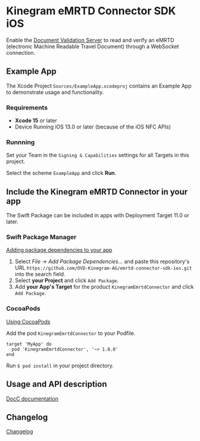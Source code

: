 # Kinegram eMRTD Connector SDK iOS

Enable the [Document Validation Server][docval] to read and verify an eMRTD (electronic Machine
Readable Travel Document) through a WebSocket connection.

## Example App

The Xcode Project `Sources/ExampleApp.xcodeproj` contains an Example App to demonstrate usage and functionality.

### Requirements

* **Xcode 15** or later
* Device Running iOS 13.0 or later (because of the iOS NFC APIs)

### Runnning

Set your Team in the `Signing & Capabilities` settings for all Targets in this project.

Select the scheme `ExampleApp` and click **Run**.

## Include the Kinegram eMRTD Connector in your app

The Swift Package can be included in apps with Deployment Target 11.0 or later.

### Swift Package Manager

[Adding package dependencies to your app][add-packages]

1. Select _File_ -> _Add Package Dependencies..._ and paste this repository's URL `https://github.com/OVD-Kinegram-AG/emrtd-connector-sdk-ios.git` into the search field.
2. Select **your Project** and click `Add Package`.
3. Add **your App's Target** for the product `KinegramEmrtdConnector` and click `Add Package`.

### CocoaPods

[Using CocoaPods][using-cocoapods]

Add the pod `KinegramEmrtdConnector` to your Podfile.

```
target 'MyApp' do
  pod 'KinegramEmrtdConnector', '~> 1.0.0'
end
```

Run `$ pod install` in your project directory.

## Usage and API description

[DocC documentation][documentation]

## Changelog

[Changelog](CHANGELOG.md)

[docval]: https://kta.pages.kurzdigital.com/kta-kinegram-document-validation-service/
[add-packages]: https://developer.apple.com/documentation/xcode/adding-package-dependencies-to-your-app
[using-cocoapods]: https://guides.cocoapods.org/using/using-cocoapods.html
[documentation]: https://ovd-kinegram-ag.github.io/emrtd-connector-sdk-ios/documentation/kinegramemrtdconnector
